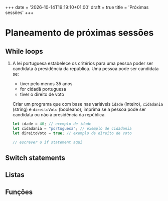 +++
date = '2026-10-14T19:19:10+01:00'
draft = true
title = 'Próximas sessões'
+++

# Planeamento de próximas sessões

## While loops

1. A lei portuguesa estabelece os critérios para uma pessoa poder ser candidata à presidência da república.
   Uma pessoa pode ser candidata se:
    - tiver pelo menos 35 anos
    - for cidadã portuguesa
    - tiver o direito de voto

   Criar um programa que com base nas variáveis `idade` (inteiro), `cidadania` (string) e `direitoVoto` (booleano), imprima se a pessoa pode ser candidata ou não à presidência da república.

   ```javascript
   let idade = 40; // exemplo de idade
   let cidadania = "portuguesa"; // exemplo de cidadania
   let direitoVoto = true; // exemplo de direito de voto
   
   // escrever o if statement aqui
   ```

## Switch statements

## Listas

## Funções